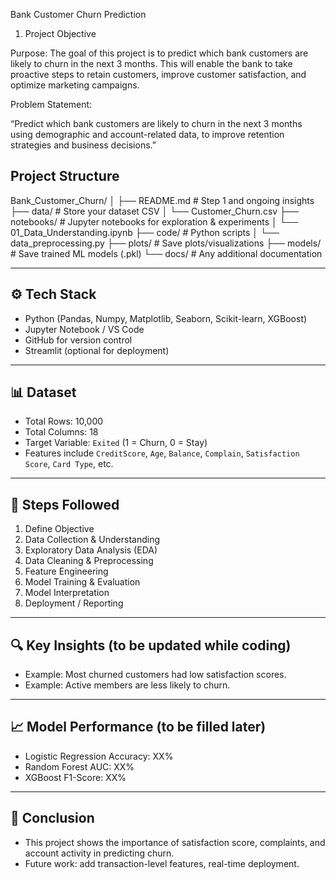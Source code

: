 Bank Customer Churn Prediction
1. Project Objective

Purpose:
The goal of this project is to predict which bank customers are likely to churn in the next 3 months. This will enable the bank to take proactive steps to retain customers, improve customer satisfaction, and optimize marketing campaigns.

Problem Statement:

“Predict which bank customers are likely to churn in the next 3 months using demographic and account-related data, to improve retention strategies and business decisions.”

##  Project Structure
Bank_Customer_Churn/
│
├── README.md                # Step 1 and ongoing insights
├── data/                    # Store your dataset CSV
│   └── Customer_Churn.csv
├── notebooks/               # Jupyter notebooks for exploration & experiments
│   └── 01_Data_Understanding.ipynb
├── code/                    # Python scripts
│   └── data_preprocessing.py
├── plots/                   # Save plots/visualizations
├── models/                  # Save trained ML models (.pkl)
└── docs/                    # Any additional documentation


---

## ⚙️ Tech Stack
- Python (Pandas, Numpy, Matplotlib, Seaborn, Scikit-learn, XGBoost)
- Jupyter Notebook / VS Code
- GitHub for version control
- Streamlit (optional for deployment)

---

## 📊 Dataset
- Total Rows: 10,000
- Total Columns: 18
- Target Variable: `Exited` (1 = Churn, 0 = Stay)
- Features include `CreditScore`, `Age`, `Balance`, `Complain`, `Satisfaction Score`, `Card Type`, etc.

---

## 🚀 Steps Followed
1. Define Objective  
2. Data Collection & Understanding  
3. Exploratory Data Analysis (EDA)  
4. Data Cleaning & Preprocessing  
5. Feature Engineering  
6. Model Training & Evaluation  
7. Model Interpretation  
8. Deployment / Reporting  

---

## 🔍 Key Insights (to be updated while coding)
- Example: Most churned customers had low satisfaction scores.  
- Example: Active members are less likely to churn.  

---

## 📈 Model Performance (to be filled later)
- Logistic Regression Accuracy: XX%  
- Random Forest AUC: XX%  
- XGBoost F1-Score: XX%  

---

## 🙌 Conclusion
- This project shows the importance of satisfaction score, complaints, and account activity in predicting churn.  
- Future work: add transaction-level features, real-time deployment.
